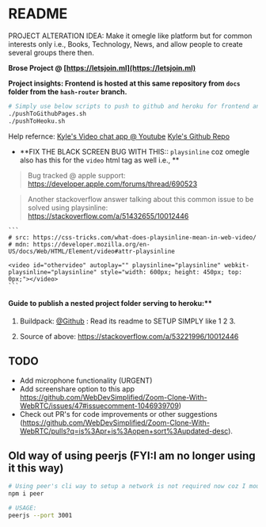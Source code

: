 # README

PROJECT ALTERATION IDEA: Make it omegle like platform but for common interests only i.e., Books, Technology, News, and allow people to create several groups there then.

**Brose Project @ [https://letsjoin.ml](https://letsjoin.ml)**

**Project insights: Frontend is hosted at this same repository from `docs` folder from the `hash-router` branch.**

```bash
# Simply use below scripts to push to github and heroku for frontend and backend deployments, yo!
./pushToGithubPages.sh
./pushToHeoku.sh 
```

Help refernce: [Kyle's Video chat app @ Youtube](https://youtu.be/DvlyzDZDEq4)
[Kyle's Github Repo](https://github.com/WebDevSimplified/Zoom-Clone-With-WebRTC/issues?q=is%3Aissue+is%3Aopen+sort%3Aupdated-desc)


- **FIX THE BLACK SCREEN BUG WITH THIS:: `playsinline` coz omegle also has this for the `video` html tag as well i.e., **

> Bug tracked @ apple support: https://developer.apple.com/forums/thread/690523

> Another stackoverflow answer talking about this common issue to be solved using playsinline: https://stackoverflow.com/a/51432655/10012446

	```
	# src: https://css-tricks.com/what-does-playsinline-mean-in-web-video/
	# mdn: https://developer.mozilla.org/en-US/docs/Web/HTML/Element/video#attr-playsinline

	<video id="othervideo" autoplay="" playsinline="playsinline" webkit-playsinline="playsinline" style="width: 600px; height: 450px; top: 0px;"></video>
	```

#### Guide to publish a nested project folder serving to heroku:**

1. Buildpack: [@Github](https://github.com/timanovsky/subdir-heroku-buildpack) : Read its readme to SETUP SIMPLY like 1 2 3.

2. Source of above: https://stackoverflow.com/a/53221996/10012446

## TODO

- Add microphone functionality (URGENT)
- Add screenshare option to this app https://github.com/WebDevSimplified/Zoom-Clone-With-WebRTC/issues/47#issuecomment-1046939709)
- Check out PR's for code improvements or other suggestions (https://github.com/WebDevSimplified/Zoom-Clone-With-WebRTC/pulls?q=is%3Apr+is%3Aopen+sort%3Aupdated-desc).

## Old way of using peerjs (FYI:I am no longer using it this way)

```bash
# Using peer's cli way to setup a network is not required now coz I mounted peer on top of express server.
npm i peer

# USAGE:
peerjs --port 3001
```
